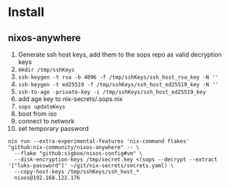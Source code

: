 # Install

## nixos-anywhere

1. Generate ssh host keys, add them to the sops repo as valid decryption keys
  1. `mkdir /tmp/sshKeys`
  2. `ssh-keygen -t rsa -b 4096 -f /tmp/sshKeys/ssh_host_rsa_key -N ''`
  3. `ssh-keygen -t ed25519 -f /tmp/sshKeys/ssh_host_ed25519_key -N ''`
  4. `ssh-to-age -private-key -i /tmp/sshKeys/ssh_host_ed25519_key`
  5. add age key to nix-secrets/.sops.nix
  6. `sops updateKeys`
2. boot from iso
3. connect to network
4. set temporary password


```
nix run --extra-experimental-features 'nix-command flakes' "github:nix-community/nixos-anywhere" -- \
  --flake "github:sigboe/nixos-config#vm" \
  --disk-encryption-keys /tmp/secret.key <(sops --decrypt --extract '["luks-password"]' ~/git/nix-secrets/secrets.yaml) \
  --copy-host-keys /tmp/sshKeys/ssh_host_*
  nixos@192.168.122.176
```

